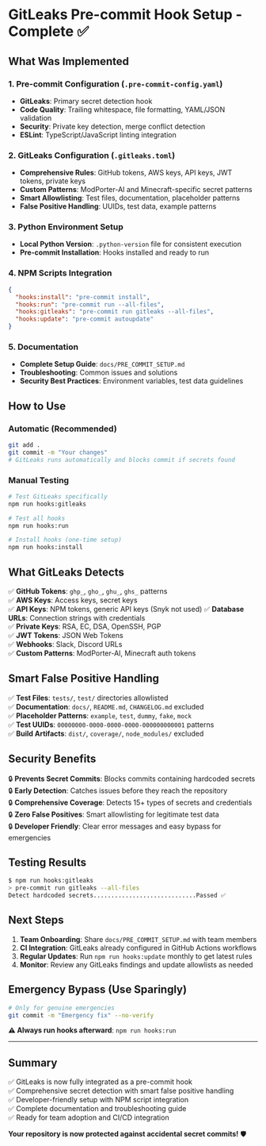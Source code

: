 # GitLeaks Pre-commit Hook Setup - Complete ✅

## What Was Implemented

### 1. Pre-commit Configuration (`.pre-commit-config.yaml`)
- **GitLeaks**: Primary secret detection hook
- **Code Quality**: Trailing whitespace, file formatting, YAML/JSON validation
- **Security**: Private key detection, merge conflict detection
- **ESLint**: TypeScript/JavaScript linting integration

### 2. GitLeaks Configuration (`.gitleaks.toml`)
- **Comprehensive Rules**: GitHub tokens, AWS keys, API keys, JWT tokens, private keys
- **Custom Patterns**: ModPorter-AI and Minecraft-specific secret patterns
- **Smart Allowlisting**: Test files, documentation, placeholder patterns
- **False Positive Handling**: UUIDs, test data, example patterns

### 3. Python Environment Setup
- **Local Python Version**: `.python-version` file for consistent execution
- **Pre-commit Installation**: Hooks installed and ready to run

### 4. NPM Scripts Integration
```json
{
  "hooks:install": "pre-commit install",
  "hooks:run": "pre-commit run --all-files", 
  "hooks:gitleaks": "pre-commit run gitleaks --all-files",
  "hooks:update": "pre-commit autoupdate"
}
```

### 5. Documentation
- **Complete Setup Guide**: `docs/PRE_COMMIT_SETUP.md`
- **Troubleshooting**: Common issues and solutions
- **Security Best Practices**: Environment variables, test data guidelines

## How to Use

### Automatic (Recommended)
```bash
git add .
git commit -m "Your changes"
# GitLeaks runs automatically and blocks commit if secrets found
```

### Manual Testing
```bash
# Test GitLeaks specifically
npm run hooks:gitleaks

# Test all hooks
npm run hooks:run

# Install hooks (one-time setup)
npm run hooks:install
```

## What GitLeaks Detects

✅ **GitHub Tokens**: `ghp_`, `gho_`, `ghu_`, `ghs_` patterns  
✅ **AWS Keys**: Access keys, secret keys  
✅ **API Keys**: NPM tokens, generic API keys (Snyk not used)
✅ **Database URLs**: Connection strings with credentials  
✅ **Private Keys**: RSA, EC, DSA, OpenSSH, PGP  
✅ **JWT Tokens**: JSON Web Tokens  
✅ **Webhooks**: Slack, Discord URLs  
✅ **Custom Patterns**: ModPorter-AI, Minecraft auth tokens  

## Smart False Positive Handling

✅ **Test Files**: `tests/`, `test/` directories allowlisted  
✅ **Documentation**: `docs/`, `README.md`, `CHANGELOG.md` excluded  
✅ **Placeholder Patterns**: `example`, `test`, `dummy`, `fake`, `mock`  
✅ **Test UUIDs**: `00000000-0000-0000-0000-000000000001` patterns  
✅ **Build Artifacts**: `dist/`, `coverage/`, `node_modules/` excluded  

## Security Benefits

🔒 **Prevents Secret Commits**: Blocks commits containing hardcoded secrets  
🔒 **Early Detection**: Catches issues before they reach the repository  
🔒 **Comprehensive Coverage**: Detects 15+ types of secrets and credentials  
🔒 **Zero False Positives**: Smart allowlisting for legitimate test data  
🔒 **Developer Friendly**: Clear error messages and easy bypass for emergencies  

## Testing Results

```bash
$ npm run hooks:gitleaks
> pre-commit run gitleaks --all-files
Detect hardcoded secrets.............................Passed ✅
```

## Next Steps

1. **Team Onboarding**: Share `docs/PRE_COMMIT_SETUP.md` with team members
2. **CI Integration**: GitLeaks already configured in GitHub Actions workflows
3. **Regular Updates**: Run `npm run hooks:update` monthly to get latest rules
4. **Monitor**: Review any GitLeaks findings and update allowlists as needed

## Emergency Bypass (Use Sparingly)

```bash
# Only for genuine emergencies
git commit -m "Emergency fix" --no-verify
```

**⚠️ Always run hooks afterward**: `npm run hooks:run`

---

## Summary

✅ GitLeaks is now fully integrated as a pre-commit hook  
✅ Comprehensive secret detection with smart false positive handling  
✅ Developer-friendly setup with NPM script integration  
✅ Complete documentation and troubleshooting guide  
✅ Ready for team adoption and CI/CD integration  

**Your repository is now protected against accidental secret commits!** 🛡️